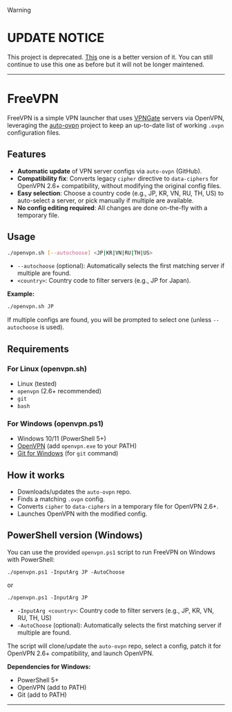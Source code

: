 > [!WARNING]  
> # UPDATE NOTICE
> This project is deprecated. [This](https://github.com/Croissant-API/Croissant-VPN) one is a better version of it.
> You can still continue to use this one as before but it will not be longer maintened.

---

# FreeVPN

FreeVPN is a simple VPN launcher that uses [VPNGate](https://www.vpngate.net/) servers via OpenVPN, leveraging the [auto-ovpn](https://github.com/9xN/auto-ovpn) project to keep an up-to-date list of working `.ovpn` configuration files.

## Features

- **Automatic update** of VPN server configs via `auto-ovpn` (GitHub).
- **Compatibility fix**: Converts legacy `cipher` directive to `data-ciphers` for OpenVPN 2.6+ compatibility, without modifying the original config files.
- **Easy selection**: Choose a country code (e.g., JP, KR, VN, RU, TH, US) to auto-select a server, or pick manually if multiple are available.
- **No config editing required**: All changes are done on-the-fly with a temporary file.

## Usage

```bash
./openvpn.sh [--autochoose] <JP|KR|VN|RU|TH|US>
```

- `--autochoose` (optional): Automatically selects the first matching server if multiple are found.
- `<country>`: Country code to filter servers (e.g., JP for Japan).

**Example:**

```bash
./openvpn.sh JP
```

If multiple configs are found, you will be prompted to select one (unless `--autochoose` is used).


## Requirements

### For Linux (openvpn.sh)
- Linux (tested)
- `openvpn` (2.6+ recommended)
- `git`
- `bash`

### For Windows (openvpn.ps1)
- Windows 10/11 (PowerShell 5+)
- [OpenVPN](https://openvpn.net/community-downloads/) (add `openvpn.exe` to your PATH)
- [Git for Windows](https://gitforwindows.org/) (for `git` command)


## How it works

- Downloads/updates the `auto-ovpn` repo.
- Finds a matching `.ovpn` config.
- Converts `cipher` to `data-ciphers` in a temporary file for OpenVPN 2.6+.
- Launches OpenVPN with the modified config.


## PowerShell version (Windows)

You can use the provided `openvpn.ps1` script to run FreeVPN on Windows with PowerShell:

```
./openvpn.ps1 -InputArg JP -AutoChoose
```
or
```
./openvpn.ps1 -InputArg JP
```

- `-InputArg <country>`: Country code to filter servers (e.g., JP, KR, VN, RU, TH, US)
- `-AutoChoose` (optional): Automatically selects the first matching server if multiple are found.

The script will clone/update the `auto-ovpn` repo, select a config, patch it for OpenVPN 2.6+ compatibility, and launch OpenVPN.

**Dependencies for Windows:**
- PowerShell 5+
- OpenVPN (add to PATH)
- Git (add to PATH)

---

